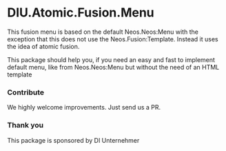 # DIU.Atomic.Fusion.Menu

This fusion menu is based on the default Neos.Neos:Menu with the exception that this does not use the Neos.Fusion:Template. Instead it uses the idea of atomic fusion.

This package should help you, if you need an easy and fast to implement default menu, like from Neos.Neos:Menu but without the need of an HTML template

### Contribute
We highly welcome improvements. Just send us a PR.

### Thank you
This package is sponsored by DI Unternehmer
